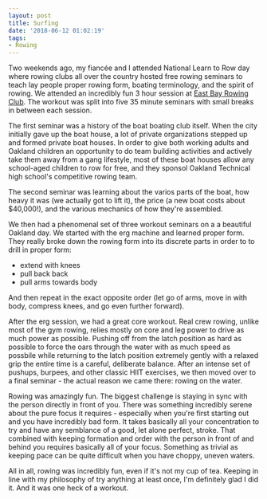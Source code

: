 ```yaml
---
layout: post
title: Surfing
date: '2018-06-12 01:02:19'
tags:
- Rowing
---
```


Two weekends ago, my fiancée and I attended National Learn to Row day where rowing clubs all over the country hosted free rowing seminars to teach lay people proper rowing form, boating terminology, and the spirit of rowing. We attended an incredibly fun 3 hour session at [East Bay Rowing Club](http://eastbayrowingclub.org/). The workout was split into five 35 minute seminars with small breaks in between each session.

The first seminar was a history of the boat boating club itself. When the city initially gave up the boat house, a lot of private organizations stepped up and formed private boat houses. In order to give both working adults and Oakland children an opportunity to do team building activities and actively take them away from a gang lifestyle, most of these boat houses allow any school-aged children to row for free, and they sponsol Oakland Technical high school's competitive rowing team.

The second seminar was learning about the varios parts of the boat, how heavy it was (we actually got to lift it), the price (a new boat costs about $40,000!), and the various mechanics of how they're assembled.

We then had a phenomenal set of three workout seminars on a a beautiful Oakland day. We started with the erg machine and learned proper form. They really broke down the rowing form into its discrete parts in order to to drill in proper form:
* extend with knees
* pull back back
* pull arms towards body

And then repeat in the exact opposite order (let go of arms, move in with body, compress knees, and go even further forward).

After the erg session, we had a great core workout. Real crew rowing, unlike most of the gym rowing, relies mostly on core and leg power to drive as much power as possible. Pushing off from the latch position as hard as possible to force the oars through the water with as much speed as possbile while returning to the latch position extremely gently with a relaxed grip the entire time is a careful, deliberate balance. After an intense set of pushups, burpees, and other classic HIIT exercises, we then moved over to a final seminar - the actual reason we came there: rowing on the water.

Rowing was amazingly fun. The biggest challenge is staying in sync with the person directly in front of you. There was something incredibly serene about the pure focus it requires - especially when you're first starting out and you have incredibly bad form. It takes basically all your concentration to try and have any semblance of a good, let alone perfect, stroke. That combined with keeping formation and order with the person in front of and behind you requires basically all of your focus. Something as trivial as keeping pace can be quite difficult when you have choppy, uneven waters.

All in all, rowing was incredibly fun, even if it's not my cup of tea. Keeping in line with my philosophy of try anything at least once, I'm definitely glad I did it. And it was one heck of a workout.